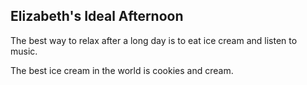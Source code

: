 ## Elizabeth's Ideal Afternoon

The best way to relax after a long day is to eat ice cream and listen to music.

The best ice cream in the world is cookies and cream.